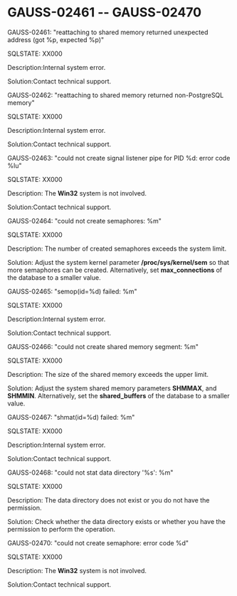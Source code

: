 # GAUSS-02461 -- GAUSS-02470<a name="EN-US_TOPIC_0302073727"></a>

GAUSS-02461: "reattaching to shared memory returned unexpected address \(got %p, expected %p\)"

SQLSTATE: XX000

Description:Internal system error.

Solution:Contact technical support.

GAUSS-02462: "reattaching to shared memory returned non-PostgreSQL memory"

SQLSTATE: XX000

Description:Internal system error.

Solution:Contact technical support.

GAUSS-02463: "could not create signal listener pipe for PID %d: error code %lu"

SQLSTATE: XX000

Description: The  **Win32**  system is not involved.

Solution:Contact technical support.

GAUSS-02464: "could not create semaphores: %m"

SQLSTATE: XX000

Description: The number of created semaphores exceeds the system limit.

Solution: Adjust the system kernel parameter  **/proc/sys/kernel/sem**  so that more semaphores can be created. Alternatively, set  **max\_connections**  of the database to a smaller value.

GAUSS-02465: "semop\(id=%d\) failed: %m"

SQLSTATE: XX000

Description:Internal system error.

Solution:Contact technical support.

GAUSS-02466: "could not create shared memory segment: %m"

SQLSTATE: XX000

Description: The size of the shared memory exceeds the upper limit.

Solution: Adjust the system shared memory parameters  **SHMMAX**, and  **SHMMIN**. Alternatively, set the  **shared\_buffers**  of the database to a smaller value.

GAUSS-02467: "shmat\(id=%d\) failed: %m"

SQLSTATE: XX000

Description:Internal system error.

Solution:Contact technical support.

GAUSS-02468: "could not stat data directory '%s': %m"

SQLSTATE: XX000

Description: The data directory does not exist or you do not have the permission.

Solution: Check whether the data directory exists or whether you have the permission to perform the operation.

GAUSS-02470: "could not create semaphore: error code %d"

SQLSTATE: XX000

Description: The  **Win32**  system is not involved.

Solution:Contact technical support.

